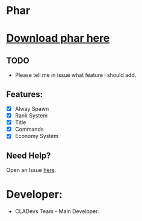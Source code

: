 # Phar

# [Download phar here](https://poggit.pmmp.io/ci/CLADevs/CLACore/~)

## TODO

* Please tell me in issue what feature i should add.

## Features:

- [x] Alway Spawn
- [x] Rank System
- [x] Title
- [x] Commands
- [x] Economy System
 
 ## Need Help?
 
  Open an Issue [here](https://github.com/CLADevs/CLACore/issues/new).
  
 # Developer:
 
 * CLADevs Team - Main Developer.
